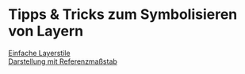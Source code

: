 # Tipps & Tricks zum Symbolisieren von Layern
[Einfache Layerstile](./basicstyles.md) <br>
[Darstellung mit Referenzmaßstab](./referencescale.md)

